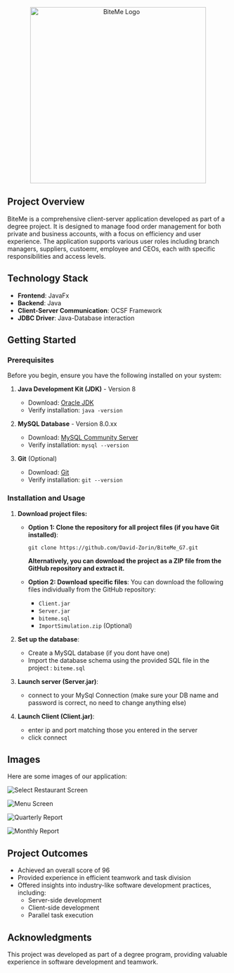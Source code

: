 <p align="center">
  <img src="https://github.com/user-attachments/assets/3853b632-c2da-4e3f-a768-fbcad23f0120" alt="BiteMe Logo" width="400"/>
</p>

## Project Overview
BiteMe is a comprehensive client-server application developed as part of a degree project. It is designed to manage food order management for both private and business accounts, with a focus on efficiency and user experience. The application supports various user roles including branch managers, suppliers, custoemr, employee and CEOs, each with specific responsibilities and access levels.

## Technology Stack
- **Frontend**: JavaFx
- **Backend**: Java
- **Client-Server Communication**: OCSF Framework
- **JDBC Driver**: Java-Database interaction

## Getting Started

### Prerequisites

Before you begin, ensure you have the following installed on your system:

1. **Java Development Kit (JDK)** - Version 8
   - Download: [Oracle JDK](https://www.oracle.com/java/technologies/javase/javase8-archive-downloads.html)
   - Verify installation: `java -version`

2. **MySQL Database** - Version 8.0.xx
   - Download: [MySQL Community Server](https://dev.mysql.com/downloads/mysql/)
   - Verify installation: `mysql --version`

3. **Git** (Optional)
   - Download: [Git](https://git-scm.com/downloads)
   - Verify installation: `git --version`

### Installation and Usage
1. **Download project files:**

   - **Option 1: Clone the repository for all project files (if you have Git installed)**:
     ```
     git clone https://github.com/David-Zorin/BiteMe_G7.git
     ```
     **Alternatively, you can download the project as a ZIP file from the GitHub repository and extract it.**
   
   - **Option 2: Download specific files**:
     You can download the following files individually from the GitHub repository:
     - `Client.jar`
     - `Server.jar`
     - `biteme.sql`
     - `ImportSimulation.zip` (Optional)

2. **Set up the database**:
   - Create a MySQL database (if you dont have one)
   - Import the database schema using the provided SQL file in the project : `biteme.sql`

3. **Launch server (Server.jar)**:
   - connect to your MySql Connection (make sure your DB name and password is correct, no need to change anything else)

4. **Launch Client (Client.jar)**:
   - enter ip and port matching those you entered in the server
   - click connect

## Images
Here are some images of our application:

   ![Select Restaurant Screen](https://github.com/user-attachments/assets/bf7c923b-b06e-463d-afc3-0b0da7f3ee4a)

   ![Menu Screen](https://github.com/user-attachments/assets/3c8ae75b-c9c1-45e7-983a-4ca943ceb148)

   ![Quarterly Report](https://github.com/user-attachments/assets/7fbc0329-33cb-4b92-a869-fc36268b58ae)

   ![Monthly Report](https://github.com/user-attachments/assets/bfd0bcf4-9e94-442d-882a-3650b5f9dd6d)

## Project Outcomes
- Achieved an overall score of 96
- Provided experience in efficient teamwork and task division
- Offered insights into industry-like software development practices, including:
  - Server-side development
  - Client-side development
  - Parallel task execution

## Acknowledgments
This project was developed as part of a degree program, providing valuable experience in software development and teamwork.
